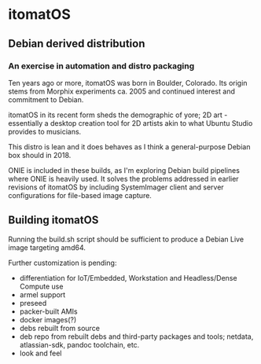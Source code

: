 # itomatOS
## Debian derived distribution
### An exercise in automation and distro packaging

Ten years ago or more, itomatOS was born in Boulder, Colorado. Its origin stems from Morphix experiments ca. 2005 and continued interest and commitment to Debian.

itomatOS in its recent form sheds the demographic of yore; 2D art - essentially a desktop creation tool for 2D artists akin to what Ubuntu Studio  provides to musicians.

This distro is lean and it does behaves as I think a general-purpose Debian box should in 2018.

ONIE is included in these builds, as I'm exploring Debian build pipelines where ONIE is heavily used. It solves the problems addressed in earlier revisions of itomatOS by including SystemImager client and server configurations for file-based image capture.

## Building itomatOS

Running the build.sh script should be sufficient to produce a Debian Live image targeting amd64.

Further customization is pending:

- differentiation for IoT/Embedded, Workstation and Headless/Dense Compute use
- armel support
- preseed
- packer-built AMIs
- docker images(?)
- debs rebuilt from source
- deb repo from rebuilt debs and third-party packages and tools; netdata, atlassian-sdk, pandoc toolchain, etc.
- look and feel
